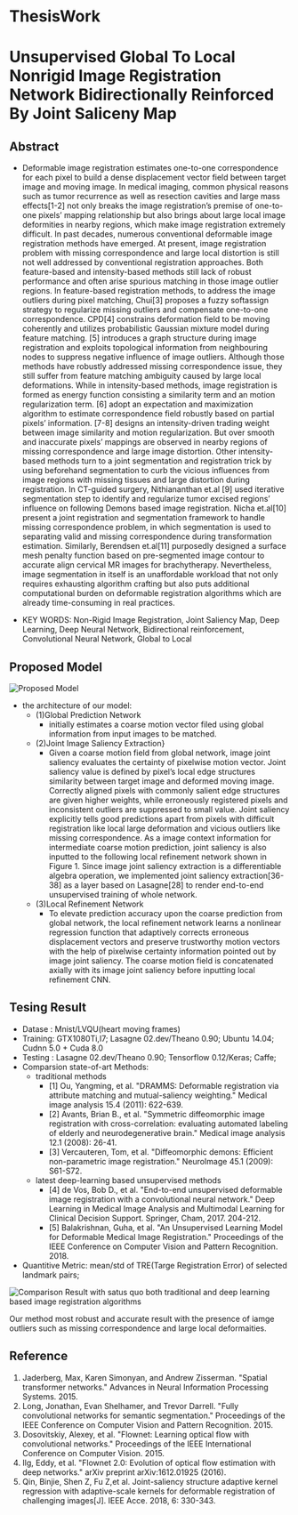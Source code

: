 # ThesisWork
# Unsupervised Global To Local Nonrigid Image Registration Network Bidirectionally Reinforced By Joint Saliceny Map

## Abstract
- Deformable image registration estimates one-to-one correspondence for each pixel to build a dense displacement vector field between target image and moving image. In medical imaging, common physical reasons such as tumor recurrence as well as resection cavities and large mass effects[1-2] not only breaks the image registration’s premise of one-to-one pixels’ mapping relationship but also brings about large local image deformities in nearby regions, which make image registration extremely difficult. In past decades, numerous conventional deformable image registration methods have emerged. At present, image registration problem with missing correspondence and large local distortion is still not well addressed by conventional registration approaches. Both feature-based and intensity-based methods still lack of robust performance and often arise spurious matching in those image outlier regions. In feature-based registration methods, to address the image outliers during pixel matching, Chui[3] proposes a fuzzy softassign strategy to regularize missing outliers and compensate one-to-one correspondence. CPD[4] constrains deformation field to be moving coherently and utilizes probabilistic Gaussian mixture model during feature matching. [5] introduces a graph structure during image registration and exploits topological information from neighbouring nodes to suppress negative influence of image outliers. Although those methods have robustly addressed missing correspondence issue, they still suffer from feature matching ambiguity caused by large local deformations. While in intensity-based methods, image registration is formed as energy function consisting a similarity term and an motion regularization term. [6] adopt an expectation and maximization algorithm to estimate correspondence field robustly based on partial pixels’ information. [7-8] designs an intensity-driven trading weight between image similarity and motion regularization. But over smooth and inaccurate pixels’ mappings are observed in nearby regions of missing correspondence and large image distortion. Other intensity-based methods turn to a joint segmentation and registration trick by using beforehand segmentation to curb the vicious influences from image regions with missing tissues and large distortion during registration. In CT-guided surgery, Nithiananthan et.al [9] used iterative segmentation step to identify and regularize tumor excised regions’ influence on following Demons based image registration. Nicha et.al[10] present a joint registration and segmentation framework to handle missing correspondence problem, in which segmentation is used to separating valid and missing correspondence during transformation estimation. Similarly, Berendsen et.al[11] purposedly designed a surface mesh penalty function based on pre-segmented image contour to accurate align cervical MR images for brachytherapy. Nevertheless, image segmentation in itself is an unaffordable workload that not only requires exhausting algorithm crafting but also puts additional computational burden on deformable registration algorithms which are already time-consuming in real practices.

- KEY WORDS: Non-Rigid Image Registration, Joint Saliency Map, Deep Learning, Deep Neural Network, Bidirectional reinforcement, Convolutional Neural Network, Global to Local

## Proposed Model
![Proposed Model](https://github.com/fedral/ThesisWork/raw/master/model.jpg)

- the architecture of our model:
	- (1)Global Prediction Network
		- initially estimates a coarse motion vector filed using global information from input images to be matched. 
	- (2)Joint Image Saliency Extraction}
		- Given a coarse motion field from global network, image joint saliency evaluates the certainty of pixelwise motion vector. Joint saliency value is defined by pixel’s local edge structures similarity between target image and deformed moving image. Correctly aligned pixels with commonly salient edge structures are given higher weights, while erroneously registered pixels and inconsistent outliers are suppressed to small value. Joint saliency explicitly tells good predictions apart from pixels with difficult registration like local large deformation and vicious outliers like missing correspondence. As a image context information for intermediate coarse motion prediction, joint saliency is also inputted to the following local refinement network shown in Figure $1$. Since image joint saliency extraction is a differentiable algebra operation, we implemented joint saliency extraction[36-38] as a layer based on Lasagne[28] to render end-to-end unsupervised training of whole network.
	- (3)Local Refinement Network
		- To elevate prediction accuracy upon the coarse prediction from global network, the local refinement network learns a nonlinear regression function that adaptively corrects erroneous displacement vectors and preserve trustworthy motion vectors with the help of pixelwise certainty information pointed out by image joint saliency. The coarse motion field is concatenated axially with its image joint saliency before inputting local refinement CNN. 
		
## Tesing Result
- Datase : Mnist/LVQU(heart moving frames) 
- Training: GTX1080Ti,I7; Lasagne 02.dev/Theano 0.90; Ubuntu 14.04; Cudnn 5.0 + Cuda 8.0
- Testing : Lasagne 02.dev/Theano 0.90; Tensorflow 0.12/Keras; Caffe;
- Comparsion state-of-art Methods:
   - traditional methods
		- [1] Ou, Yangming, et al. "DRAMMS: Deformable registration via attribute matching and mutual-saliency weighting." Medical image analysis 15.4 (2011): 622-639.
		- [2] Avants, Brian B., et al. "Symmetric diffeomorphic image registration with cross-correlation: evaluating automated labeling of elderly and neurodegenerative brain." Medical image analysis 12.1 (2008): 26-41.
		- [3] Vercauteren, Tom, et al. "Diffeomorphic demons: Efficient non-parametric image registration." NeuroImage 45.1 (2009): S61-S72.
   - latest deep-learning based unsupervised methods
		- [4] de Vos, Bob D., et al. "End-to-end unsupervised deformable image registration with a convolutional neural network." Deep Learning in Medical Image Analysis and Multimodal Learning for Clinical Decision Support. Springer, Cham, 2017. 204-212.
		- [5] Balakrishnan, Guha, et al. "An Unsupervised Learning Model for Deformable Medical Image Registration." Proceedings of the IEEE Conference on Computer Vision and Pattern Recognition. 2018.
- Quantitive Metric: mean/std of TRE(Targe Registration Error) of selected landmark pairs; 

![Comparison Result with satus quo both traditional and deep learning based image registration algorithms](https://github.com/fedral/ThesisWork/raw/master/errorplot.jpg)

Our method most robust and accurate result with the presence of iamge outliers such as missing correspondence and large local deformaities. 

## Reference
1. Jaderberg, Max, Karen Simonyan, and Andrew Zisserman. "Spatial transformer networks." Advances in Neural Information Processing Systems. 2015.
2. Long, Jonathan, Evan Shelhamer, and Trevor Darrell. "Fully convolutional networks for semantic segmentation." Proceedings of the IEEE Conference on Computer Vision and Pattern Recognition. 2015.
3. Dosovitskiy, Alexey, et al. "Flownet: Learning optical flow with convolutional networks." Proceedings of the IEEE International Conference on Computer Vision. 2015.
4. Ilg, Eddy, et al. "Flownet 2.0: Evolution of optical flow estimation with deep networks." arXiv preprint arXiv:1612.01925 (2016).
5. Qin, Binjie, Shen Z, Fu Z,et al. Joint-saliency structure adaptive kernel regression with adaptive-scale kernels for deformable registration of challenging images[J]. IEEE Acce. 2018, 6: 330-343.

